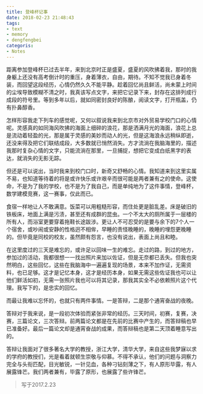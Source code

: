 ```yaml
---
title: 登峰杯记事
date: 2018-02-23 21:48:43
tags:
- text
- memory
- dengfengbei
categoris:
- Notes
---
```


距离参加登峰杯已过去半年，来到北京时正是盛夏，盛夏的风吹拂着我，那时的我身躯上还没有高考倒计时的重压，身着薄衣，自由，期待。不知不觉我已身着冬装，而回望这段经历，心情仍然久久不能平静。趁着回忆尚且鲜活，尚未蒙上时间的尘埃导致模糊不清之时，我真该写点文字，来把它记录下来，封存在这排列成行成段的符号里。等到多年以后，就如同密封良好的陈酿，阅读文字，打开瓶盖，仍有扑鼻醇香。

<!-- more -->

怎样形容我走下列车的感觉呢，又何以叙说我来到北京市对外贸易学校门口的心情呢。灵感真的如同海风吹拂的海面上细碎的浪花，那是洒满月光的海面，浪花上总是流动着轻盈的光，那是属于灵感的美妙而动人的光，但是这海浪永远稍纵即逝，还没来得及把它们联结成段，大多数就已悄然消失。方才流淌在我脑海里的，描述我那时复杂心情的文字，只能流淌在那里，一旦捕捉，想把它变成白纸黑字的表达，就消失的无影无踪。

但还是可以说出，当时我来到校门口时，新奇又舒畅的心情。我知道来到这里实属不易，也知道等待着的将是或许快乐或许艰辛而很可能是两者兼有之的使命。这使命，不是为了我的学校，也不是为了我自己，而是单纯地为了这件事情，登峰杯，数学建模竞赛，这一赛事，仅此而已。

食宿一样地让人不敢满意。饭菜可以用粗糙形容，而住处更是脏乱差。床是破旧的铁板床，地面上满是污渍，甚至还有成群的昆虫。一个不太大的厕所属于一层楼的所有人，而浴室更要穿着拖鞋长途跋涉。更让人不可忍受的是要与余下的7个人一个宿舍，或吵闹或安静的性格迥不相侔，早睡的责怪晚睡的，晚睡的埋怨更晚睡的。但毕竟是同校的校友，虽然颇有怨言，也没有说出，表面上尚且和睦。

在这里度过的三天是难忘的，或许足以回味一生的难忘。走过的路，到过的地方，参加过的活动，我都很想一一找出照片来加以佐证，但是无奈都已丢失。但我也突然明白，这些回忆，这些在我脑海中一遍遍复现的场景，本来不加作证，无需资料，也已足够。这才是记忆本身，这才是经历本身，如果无需这些佐证我也可以让他们鲜活如初，无需一张照片我也可以将其记录，那我其实全不必依赖照片这个代理。我写下的，是忠实的回忆。

而最让我难以忘怀的，也就只有两件事情。一是答辩，二是那个通宵奋战的夜晚。

答辩对于我来说，是一段初次体验而紧张非常的经历。三天时间，初赛，复赛，决赛，三篇论文，三次答辩。前两篇论文都是在先前的比赛中产生的，而答辩稿也早已准备好。最后一篇论文却是通宵奋战的成果，而答辩稿也是第二天顶着睡意写出的。

答辩让我面对了很多著名大学的教授，浙江大学，清华大学，来自这些我梦寐以求的学府的教授们，光是看着就顿生崇敬与仰慕。不得不承认，他们的问题与洞察力完全与头衔匹配，目光敏锐，一针见血，各种刁钻刻薄之下，有人原形毕露，有人展露锋芒。我们两者兼有，毕露了原形，也展露了些许锋芒。

> 写于2017.2.23

